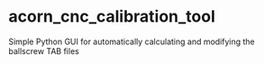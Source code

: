 # acorn_cnc_calibration_tool
Simple Python GUI for automatically calculating and modifying the ballscrew TAB files
